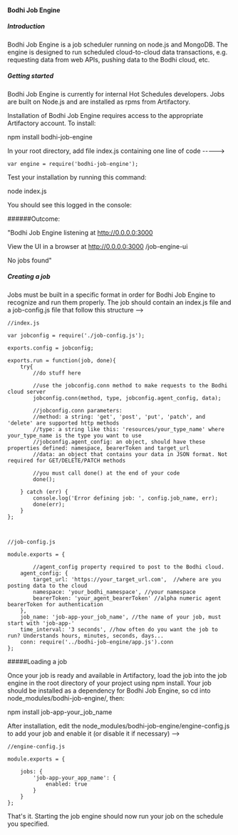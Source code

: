 #### Bodhi Job Engine

##### Introduction
Bodhi Job Engine is a job scheduler running on node.js and MongoDB. The
engine is designed to run scheduled cloud-to-cloud data transactions,
e.g. requesting data from web APIs, pushing data to the Bodhi cloud,
etc.

##### Getting started

Bodhi Job Engine is currently for internal Hot Schedules developers. Jobs
are built on Node.js and are installed as rpms from Artifactory.

Installation of Bodhi Job Engine requires access to the appropriate
Artifactory account. To install:

npm install bodhi-job-engine

In your root directory, add file index.js containing one line of code ----->

````
var engine = require('bodhi-job-engine');

````

Test your installation by running this command:

node index.js

You should see this logged in the console:


######Outcome: 

"Bodhi Job Engine listening at http://0.0.0.0:3000 

View the UI in a browser at http://0.0.0.0:3000 /job-engine-ui


No jobs found"


##### Creating a job

Jobs must be built in a specific format in order for Bodhi Job Engine to
recognize and run them properly. The job should contain an index.js file
and a job-config.js file that follow this structure -->

````
//index.js

var jobconfig = require('./job-config.js');

exports.config = jobconfig;

exports.run = function(job, done){
    try{
        //do stuff here

        //use the jobconfig.conn method to make requests to the Bodhi cloud server
        jobconfig.conn(method, type, jobconfig.agent_config, data);

        //jobconfig.conn parameters:
        //method: a string: 'get', 'post', 'put', 'patch', and 'delete' are supported http methods
        //type: a string like this: 'resources/your_type_name' where your_type_name is the type you want to use
        //jobconfig.agent_config: an object, should have these properties defined: namespace, bearerToken and target_url
        //data: an object that contains your data in JSON format. Not required for GET/DELETE/PATCH methods

        //you must call done() at the end of your code
        done();

    } catch (err) {
        console.log('Error defining job: ', config.job_name, err);
        done(err);
    }
};



//job-config.js

module.exports = {

        //agent_config property required to post to the Bodhi cloud.
    agent_config: {
        target_url: 'https://your_target_url.com',  //where are you posting data to the cloud
        namespace: 'your_bodhi_namespace', //your namespace
        bearerToken: 'your_agent_bearerToken' //alpha numeric agent bearerToken for authentication
    },
    job_name: 'job-app-your_job_name', //the name of your job, must start with 'job-app-'
    time_interval: '3 seconds', //how often do you want the job to run? Understands hours, minutes, seconds, days...
    conn: require('../bodhi-job-engine/app.js').conn
};

````
#####Loading a job

Once your job is ready and available in Artifactory, load the job into
the job engine in the root directory of your project using npm install.
Your job should be installed as a dependency for Bodhi Job Engine,
so cd into node_modules/bodhi-job-engine/, then:


npm install job-app-your_job_name





After installation, edit the node_modules/bodhi-job-engine/engine-config.js to add
your job and enable it (or disable it if necessary) -->



````
//engine-config.js

module.exports = {

    jobs: {
        'job-app-your_app_name': {
            enabled: true
        }
    }
};

````

That's it. Starting the job engine should now run your job on the schedule you specified.

